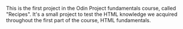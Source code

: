 This is the first project in the Odin Project fundamentals course, called "Recipes". It's a small project to test the HTML knowledge we acquired throughout the first part of the course, HTML fundamentals.